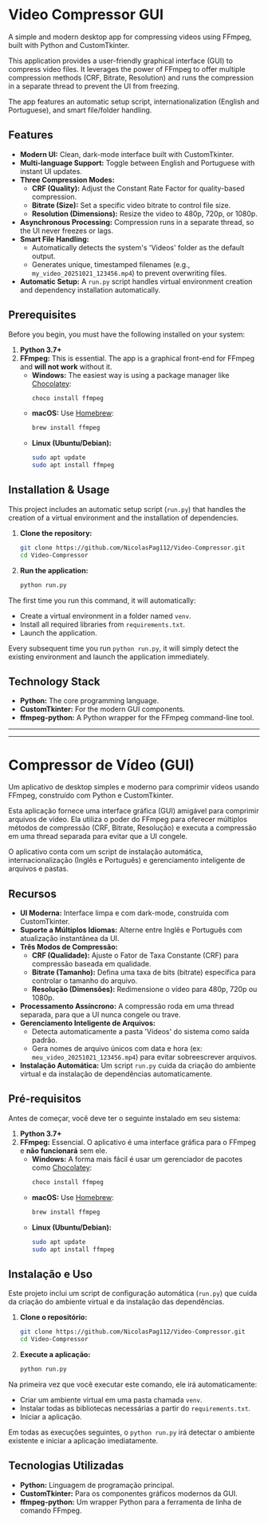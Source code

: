 # Video Compressor GUI

A simple and modern desktop app for compressing videos using FFmpeg, built with Python and CustomTkinter.

This application provides a user-friendly graphical interface (GUI) to compress video files. It leverages the power of FFmpeg to offer multiple compression methods (CRF, Bitrate, Resolution) and runs the compression in a separate thread to prevent the UI from freezing.

The app features an automatic setup script, internationalization (English and Portuguese), and smart file/folder handling.

## Features

  * **Modern UI:** Clean, dark-mode interface built with CustomTkinter.
  * **Multi-language Support:** Toggle between English and Portuguese with instant UI updates.
  * **Three Compression Modes:**
      * **CRF (Quality):** Adjust the Constant Rate Factor for quality-based compression.
      * **Bitrate (Size):** Set a specific video bitrate to control file size.
      * **Resolution (Dimensions):** Resize the video to 480p, 720p, or 1080p.
  * **Asynchronous Processing:** Compression runs in a separate thread, so the UI never freezes or lags.
  * **Smart File Handling:**
      * Automatically detects the system's 'Videos' folder as the default output.
      * Generates unique, timestamped filenames (e.g., `my_video_20251021_123456.mp4`) to prevent overwriting files.
  * **Automatic Setup:** A `run.py` script handles virtual environment creation and dependency installation automatically.

## Prerequisites

Before you begin, you must have the following installed on your system:

1.  **Python 3.7+**
2.  **FFmpeg:** This is essential. The app is a graphical front-end for FFmpeg and **will not work** without it.
      * **Windows:** The easiest way is using a package manager like [Chocolatey](https://chocolatey.org/):
        ```bash
        choco install ffmpeg
        ```
      * **macOS:** Use [Homebrew](https://brew.sh/):
        ```bash
        brew install ffmpeg
        ```
      * **Linux (Ubuntu/Debian):**
        ```bash
        sudo apt update
        sudo apt install ffmpeg
        ```

## Installation & Usage

This project includes an automatic setup script (`run.py`) that handles the creation of a virtual environment and the installation of dependencies.

1.  **Clone the repository:**

    ```bash
    git clone https://github.com/NicolasPag112/Video-Compressor.git
    cd Video-Compressor
    ```

2.  **Run the application:**

    ```bash
    python run.py
    ```

The first time you run this command, it will automatically:

  * Create a virtual environment in a folder named `venv`.
  * Install all required libraries from `requirements.txt`.
  * Launch the application.

Every subsequent time you run `python run.py`, it will simply detect the existing environment and launch the application immediately.

## Technology Stack

  * **Python:** The core programming language.
  * **CustomTkinter:** For the modern GUI components.
  * **ffmpeg-python:** A Python wrapper for the FFmpeg command-line tool.

-----


-----

# Compressor de Vídeo (GUI)

Um aplicativo de desktop simples e moderno para comprimir vídeos usando FFmpeg, construído com Python e CustomTkinter.

Esta aplicação fornece uma interface gráfica (GUI) amigável para comprimir arquivos de vídeo. Ela utiliza o poder do FFmpeg para oferecer múltiplos métodos de compressão (CRF, Bitrate, Resolução) e executa a compressão em uma thread separada para evitar que a UI congele.

O aplicativo conta com um script de instalação automática, internacionalização (Inglês e Português) e gerenciamento inteligente de arquivos e pastas.

## Recursos

  * **UI Moderna:** Interface limpa e com dark-mode, construída com CustomTkinter.
  * **Suporte a Múltiplos Idiomas:** Alterne entre Inglês e Português com atualização instantânea da UI.
  * **Três Modos de Compressão:**
      * **CRF (Qualidade):** Ajuste o Fator de Taxa Constante (CRF) para compressão baseada em qualidade.
      * **Bitrate (Tamanho):** Defina uma taxa de bits (bitrate) específica para controlar o tamanho do arquivo.
      * **Resolução (Dimensões):** Redimensione o vídeo para 480p, 720p ou 1080p.
  * **Processamento Assíncrono:** A compressão roda em uma thread separada, para que a UI nunca congele ou trave.
  * **Gerenciamento Inteligente de Arquivos:**
      * Detecta automaticamente a pasta 'Vídeos' do sistema como saída padrão.
      * Gera nomes de arquivo únicos com data e hora (ex: `meu_video_20251021_123456.mp4`) para evitar sobreescrever arquivos.
  * **Instalação Automática:** Um script `run.py` cuida da criação do ambiente virtual e da instalação de dependências automaticamente.

## Pré-requisitos

Antes de começar, você deve ter o seguinte instalado em seu sistema:

1.  **Python 3.7+**
2.  **FFmpeg:** Essencial. O aplicativo é uma interface gráfica para o FFmpeg e **não funcionará** sem ele.
      * **Windows:** A forma mais fácil é usar um gerenciador de pacotes como [Chocolatey](https://chocolatey.org/):
        ```bash
        choco install ffmpeg
        ```
      * **macOS:** Use [Homebrew](https://brew.sh/):
        ```bash
        brew install ffmpeg
        ```
      * **Linux (Ubuntu/Debian):**
        ```bash
        sudo apt update
        sudo apt install ffmpeg
        ```

## Instalação e Uso

Este projeto inclui um script de configuração automática (`run.py`) que cuida da criação do ambiente virtual e da instalação das dependências.

1.  **Clone o repositório:**

    ```bash
    git clone https://github.com/NicolasPag112/Video-Compressor.git
    cd Video-Compressor
    ```

2.  **Execute a aplicação:**

    ```bash
    python run.py
    ```

Na primeira vez que você executar este comando, ele irá automaticamente:

  * Criar um ambiente virtual em uma pasta chamada `venv`.
  * Instalar todas as bibliotecas necessárias a partir do `requirements.txt`.
  * Iniciar a aplicação.

Em todas as execuções seguintes, o `python run.py` irá detectar o ambiente existente e iniciar a aplicação imediatamente.

## Tecnologias Utilizadas

  * **Python:** Linguagem de programação principal.
  * **CustomTkinter:** Para os componentes gráficos modernos da GUI.
  * **ffmpeg-python:** Um wrapper Python para a ferramenta de linha de comando FFmpeg.
